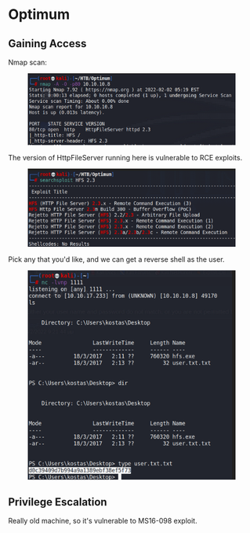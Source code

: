 # Optimum

## Gaining Access

Nmap scan:

<figure><img src="../../../.gitbook/assets/image (21) (2).png" alt=""><figcaption></figcaption></figure>

The version of HttpFileServer running here is vulnerable to RCE exploits.

<figure><img src="../../../.gitbook/assets/image (12) (2).png" alt=""><figcaption></figcaption></figure>

Pick any that you'd like, and we can get a reverse shell as the user.

<figure><img src="../../../.gitbook/assets/image (25).png" alt=""><figcaption></figcaption></figure>

## Privilege Escalation

Really old machine, so it's vulnerable to MS16-098 exploit.&#x20;
